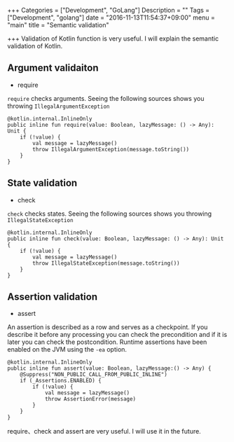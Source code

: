 +++
Categories = ["Development", "GoLang"]
Description = ""
Tags = ["Development", "golang"]
date = "2016-11-13T11:54:37+09:00"
menu = "main"
title = "Semantic validation"

+++
Validation of Kotlin function is very useful.
I will explain the semantic validation of Kotlin.

## Argument validaiton
- require

`require` checks arguments.
Seeing the following sources shows you throwing `IllegalArgumentException`

```
@kotlin.internal.InlineOnly
public inline fun require(value: Boolean, lazyMessage: () -> Any): Unit {
    if (!value) {
        val message = lazyMessage()
        throw IllegalArgumentException(message.toString())
    }
}
```

## State validation
- check

`check` checks states.
Seeing the following sources shows you throwing `IllegalStateException`

```
@kotlin.internal.InlineOnly
public inline fun check(value: Boolean, lazyMessage: () -> Any): Unit {
    if (!value) {
        val message = lazyMessage()
        throw IllegalStateException(message.toString())
    }
}
```

## Assertion validation
- assert

An assertion is described as a row and serves as a checkpoint.
If you describe it before any processing you can check the precondition and if it is
later you can check the postcondition.
Runtime assertions have been enabled on the JVM using the `-ea` option.

```
@kotlin.internal.InlineOnly
public inline fun assert(value: Boolean, lazyMessage:() -> Any) {
    @Suppress("NON_PUBLIC_CALL_FROM_PUBLIC_INLINE")
    if (_Assertions.ENABLED) {
        if (!value) {
            val message = lazyMessage()
            throw AssertionError(message)
        }
    }
}
```

require、check and assert are very useful. I will use it in the future.

